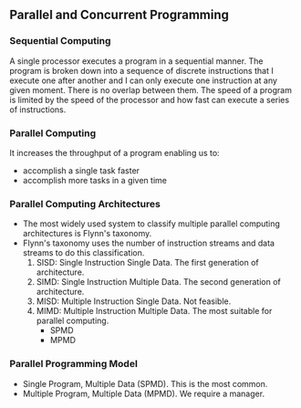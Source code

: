 ## Parallel and Concurrent Programming

### Sequential Computing

A single processor executes a program in a sequential manner. The program is broken down into a sequence of discrete instructions that I execute one after another and I can only execute one instruction at any given moment. There is no overlap between them. The speed of a program is limited by the speed of the processor and how fast can execute a series of instructions.

### Parallel Computing

It increases the throughput of a program enabling us to:

* accomplish a single task faster
* accomplish more tasks in a given time

### Parallel Computing Architectures

* The most widely used system to classify multiple parallel computing architectures is Flynn's taxonomy.
* Flynn's taxonomy uses the number of instruction streams and data streams to do this classification.
    1. SISD: Single Instruction Single Data. The first generation of architecture.
    2. SIMD: Single Instruction Multiple Data. The second generation of architecture.
    3. MISD: Multiple Instruction Single Data. Not feasible.
    4. MIMD: Multiple Instruction Multiple Data. The most suitable for parallel computing.
        * SPMD
        * MPMD

### Parallel Programming Model

* Single Program, Multiple Data (SPMD). This is the most common.
* Multiple Program, Multiple Data (MPMD). We require a manager.